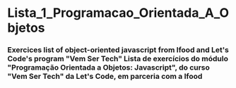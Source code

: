 # Lista_1_Programacao_Orientada_A_Objetos

### Exercices list of object-oriented javascript from Ifood and Let's Code's program "Vem Ser Tech" Lista de exercícios do módulo "Programação Orientada a Objetos: Javascript", do curso "Vem Ser Tech" da Let's Code, em parceria com a Ifood 
